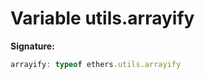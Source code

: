 
# Variable utils.arrayify

<b>Signature:</b>

```typescript
arrayify: typeof ethers.utils.arrayify
```
